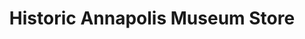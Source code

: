 ---
title: "Historic Annapolis Museum Store"
url: /annapolis/historic-annapolis-museum-store/
shop: Allgemein
---